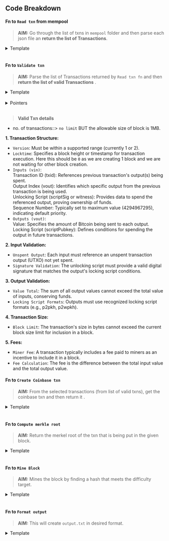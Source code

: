 ## Code Breakdown

#### Fn to `Read txn` from mempool

> **AIM:** Go through the list of txns in `mempool` folder and then parse each json file an **return the list of Transactions**.

<details>
<summary>Template</summary>

```python
def read_transactions():
    transactions = []
    mempool_dir = "mempool"
    for filename in os.listdir(mempool_dir):
        with open(os.path.join(mempool_dir, filename), "r") as file:
            transaction_data = json.load(file)
            transactions.append(transaction_data)
    return transactions
```

</details><br>

#### Fn to `Validate txn` 

> **AIM:** Parse the list of Transactions returned by `Read txn fn` and then **return the list of valid Transactions** .

<details>
<summary>Template</summary>

```python
def validate_transactions(transactions):
    valid_transactions = []
    for transaction in transactions:
        # Add validation logic here
        valid_transactions.append(transaction)
    return valid_transactions
```

</details><br>

<details>
<summary>Pointers</summary>

>> **Vin**

> **p2pkh**

* **Validation**<br>
`OP_DUP`: Duplicates the top stack item.<br>
`OP_HASH160`: Hashes the top stack item using SHA-256 followed by RIPEMD-160.<br>
`OP_PUSHBYTES_20`: Pushes 20 bytes onto the stack.<br>
`OP_EQUALVERIFY`: Checks if the top two stack items are equal, then removes them from the stack.<br>
`OP_CHECKSIG`: Verifies the signature of the transaction input.<br>

> **v0_p2wpkh**

* **Validation**<br>
`OP_DUP`: Duplicates the top stack item.<br>
`OP_HASH160`: Hashes the top stack item using SHA-256 followed by RIPEMD-160.<br>
`OP_PUSHBYTES_20`: Pushes 20 bytes onto the stack.<br>
`OP_EQUALVERIFY`: Checks if the top two stack items are equal, then removes them from the stack.<br>
`OP_CHECKSIG`: Verifies the signature of the transaction input.<br>

* **Field Significance**
`txid`: The transaction ID uniquely identifies the transaction on the blockchain. To validate this field, one would typically check if the transaction ID is unique and corresponds to the transaction data provided.

`vout`: This field specifies the index of the output being spent by the input. It indicates which output of the previous transaction (specified by txid) is being spent. To validate, ensure that the referenced output exists in the previous transaction and has not already been spent.

`prevout`: This object contains information about the output being spent, including the script public key, its type, address, and value. To validate, ensure that the referenced output is valid, unspent, and matches the provided details.

`scriptsig`: This field contains the signature script for the input, which is used to unlock the output being spent. To validate, verify that the signature script is correctly formatted and can unlock the referenced output.

`scriptsig_asm`: This field provides the human-readable representation of the signature script. To validate, ensure that the signature script corresponds to the expected unlocking conditions for the referenced output.

`sequence`: This field specifies the relative locktime of the input. It determines when the transaction can be included in a block based on its age or block height. To validate, ensure that the sequence number meets the requirements set by the transaction's locktime.

>> **Vout**

`scriptpubkey`: This field contains the locking script, which defines the conditions under which the funds can be spent. It typically includes an output address or public key hash (for P2PKH or P2WPKH scripts), allowing the owner of the corresponding private key to unlock and spend the funds.

`scriptpubkey_asm`: This is the assembly representation of the locking script. It shows the individual operations (OP_CODES) performed by the script, such as OP_DUP, OP_HASH160, and OP_EQUALVERIFY, along with any associated data (e.g., public key hashes).

`scriptpubkey_type`: Indicates the type of locking script used. In the provided examples, "p2pkh" denotes Pay-to-Public-Key-Hash, indicating that the funds are locked using a public key hash.

`scriptpubkey_address`: This field represents the Bitcoin address associated with the locking script. It is a human-readable format derived from the locking script's hash, making it easier for users to send funds to and identify the recipient of the transaction.

`value`: Denotes the amount of Bitcoin (in satoshis) associated with each output. It represents the quantity of funds being transferred to the corresponding locking script/address.

```
**Extract the relevant information**: Retrieve the scriptpubkey, scriptpubkey_type, scriptpubkey_address, and value fields from each output in the transaction.

**Verify the locking script**: Ensure that the scriptpubkey matches the expected locking script type (e.g., "p2pkh") and that it corresponds to the provided address.

**Check the amount**: Verify that the value field contains a valid amount of Bitcoin, considering factors such as transaction fees and dust limits.

**Optional**: Depending on the use case, you may also need to perform additional checks, such as ensuring that the address is not associated with known malicious activity or verifying the digital signatures if the transaction includes inputs.
```

</details><br>

> **Valid Txn details**

- no. of transactions::> `no limit` BUT the allowable size of block is 1MB. 

**1. Transaction Structure:**

* `Version`: Must be within a supported range (currently 1 or 2).
* `Locktime`: Specifies a block height or timestamp for transaction execution. Here this should be `0` as we are creating 1 block and we are not waiting for other block creation.
* `Inputs (vin)`:<br>
Transaction ID (txid): References previous transaction's output(s) being spent.<br>
Output Index (vout): Identifies which specific output from the previous transaction is being used.<br>
Unlocking Script (scriptSig or witness): Provides data to spend the referenced output, proving ownership of funds.<br>
Sequence Number: Typically set to maximum value (4294967295), indicating default priority.<br>
* `Outputs (vout)`:<br>
Value: Specifies the amount of Bitcoin being sent to each output.<br>
Locking Script (scriptPubkey): Defines conditions for spending the output in future transactions.<br>

**2. Input Validation:**

* `Unspent Output`: Each input must reference an unspent transaction output (UTXO) not yet spent.
* `Signature Validation`: The unlocking script must provide a valid digital signature that matches the output's locking script conditions.

**3. Output Validation:**

* `Value Total`: The sum of all output values cannot exceed the total value of inputs, conserving funds.
* `Locking Script Formats`: Outputs must use recognized locking script formats (e.g., p2pkh, p2wpkh).

**4. Transaction Size:**

* `Block Limit`: The transaction's size in bytes cannot exceed the current block size limit for inclusion in a block.

**5. Fees:**

* `Miner Fee`: A transaction typically includes a fee paid to miners as an incentive to include it in a block.
* `Fee Calculation`: The fee is the difference between the total input value and the total output value.



#### Fn to `Create Coinbase txn`

> **AIM:** From the selected transactions (from list of valid txns), get the coinbase txn and then return it .

<details>
<summary>Template</summary>

```python
def create_coinbase_transaction():
    coinbase_transaction = {
        # Add coinbase transaction details here
        "txid": "coinbase_txid",
        # Add other fields as needed
    }
    return coinbase_transaction
```

</details><br>

#### Fn to `Compute merkle root`

> **AIM:** Return the merkel root of the txn that is being put in the given block.

<details>
<summary>Template</summary>

```python
def compute_merkle_root(transactions):
    merkle_root = hashlib.sha256(b"".join(sorted([hashlib.sha256(json.dumps(tx).encode()).digest() for tx in transactions]))).hexdigest()
    return merkle_root
```

</details><br>

#### Fn to `Mine Block`

> **AIM:** Mines the block by finding a hash that meets the difficulty target.

<details>
<summary>Template</summary>

```python
def mine_block(transactions, coinbase_transaction):
    block_header = {
        "version": "1",
        "prev_block_hash": "previous_block_hash",
        "merkle_root": compute_merkle_root(transactions),
        "timestamp": int(time.time()),
        "nonce": 0
    }
    while True:
        block_header_hash = hashlib.sha256(json.dumps(block_header).encode()).hexdigest()
        if block_header_hash < DIFFICULTY_TARGET:
            break
        block_header["nonce"] += 1
    return block_header, coinbase_transaction
```

</details><br>


#### Fn to `Format output`

> **AIM:** This will create `output.txt` in desired format.

<details>
<summary>Template</summary>

```python
def format_output(block_header, coinbase_transaction, valid_transactions):
    with open("output.txt", "w") as file:
        file.write(json.dumps(block_header) + "\n")
        file.write(json.dumps(coinbase_transaction) + "\n")
        for transaction in valid_transactions:
            file.write(transaction["txid"] + "\n")
```

</details><br>

